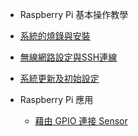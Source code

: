 <!-- docs/_sidebar.md -->
- Raspberry Pi 基本操作教學
<!-- * [Home](/) -->
  - [系統的燒錄與安裝](installation.md)
  - [無線網路設定與SSH連線](network_connection.md)
  - [系統更新及初始設定](initialization.md)

- Raspberry Pi 應用
  - [藉由 GPIO 連接 Sensor](gpio_sensor.md)